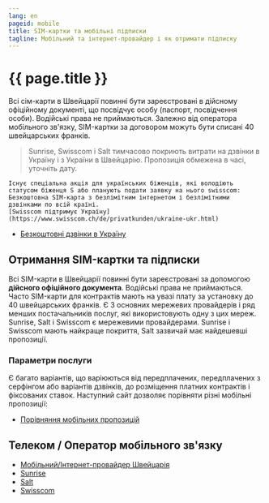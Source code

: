 ```yaml
---
lang: en
pageid: mobile
title: SIM-картки та мобільні підписки
tagline: Мобільний та інтернет-провайдер і як отримати підписку
---
```

# {{ page.title }}

Всі сім-карти в Швейцарії повинні бути зареєстровані в дійсному офіційному документі, що посвідчує особу (паспорт, посвідчення особи). Водійські права не приймаються. Залежно від оператора мобільного зв'язку, SIM-картки за договором можуть бути списані 40 швейцарських франків.

> Sunrise, Swisscom і Salt тимчасово покриють витрати на дзвінки в Україну і з України в Швейцарію. Пропозиція обмежена в часі, уточніть дату.

```
Існує спеціальна акція для українських біженців, які володіють статусом біженця S або планують подати заявку на нього swisscom: Безкоштовна SIM-карта з безлімітним інтернетом і безлімітними дзвінками по всій країні.
[Swisscom підтримує Україну](https://www.swisscom.ch/de/privatkunden/ukraine-ukr.html)
```
- [Безкоштовні дзвінки в Україну](https://www.blick.ch/wirtschaft/anrufe-und-roaming-kostenlos-swisscom-sunrise-und-salt-unterstuetzen-die-ukraine-id17279915.html)

## Отримання SIM-картки та підписки 
Всі SIM-карти в Швейцарії повинні бути зареєстровані за допомогою **дійсного офіційного документа**. 
Водійські права не приймаються. Часто SIM-карти для контрактів мають на увазі плату за установку до 40 швейцарських франків. 
Є 3 основних мережевих провайдерів і ряд менших постачальників послуг, які використовують одну з цих мереж. 
Sunrise, Salt і Swisscom є мережевими провайдерами. Sunrise і Swisscom мають найкраще покриття, Salt зазвичай має найдешевші пропозиції.


### Параметри послуги 
Є багато варіантів, що варіюються від передплачених, передплачених з серфінгом або варіантів дзвінків, до розміщення платних контрактів і фіксованих ставок. Наступний сайт дозволяє порівняти різні мобільні пропозиції:

- [Порівняння мобільних пропозицій](https://www.dschungelkompass.ch)


## Телеком / Оператор мобільного зв'язку
- [Мобільний/Інтернет-провайдер Швейцарія](https://www.providerliste.ch/provider/mobile.html)
- [Sunrise](https://www.sunrise.ch/en/home)
- [Salt](https://fiber.salt.ch/en)
- [Swisscom](https://www.swisscom.ch/en/residential.html)



